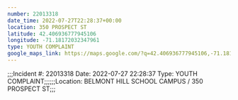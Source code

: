 ```yaml
---
number: 22013318
date_time: 2022-07-27T22:28:37+00:00
location: 350 PROSPECT ST
latitude: 42.406936777945106
longitude: -71.18172032347961
type: YOUTH COMPLAINT
google_maps_link: https://maps.google.com/?q=42.406936777945106,-71.18172032347961
---
```


;;;Incident #: 22013318  Date: 2022-07-27 22:28:37   Type: YOUTH COMPLAINT;;;;;;Location: BELMONT HILL SCHOOL CAMPUS / 350 PROSPECT ST;;;

